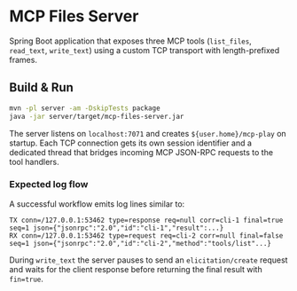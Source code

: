 # MCP Files Server

Spring Boot application that exposes three MCP tools (`list_files`, `read_text`, `write_text`) using a custom TCP transport with length-prefixed frames.

## Build & Run

```bash
mvn -pl server -am -DskipTests package
java -jar server/target/mcp-files-server.jar
```

The server listens on `localhost:7071` and creates `${user.home}/mcp-play` on startup. Each TCP connection gets its own session identifier and a dedicated thread that bridges incoming MCP JSON-RPC requests to the tool handlers.

### Expected log flow

A successful workflow emits log lines similar to:

```
TX conn=/127.0.0.1:53462 type=response req=null corr=cli-1 final=true seq=1 json={"jsonrpc":"2.0","id":"cli-1","result":...}
RX conn=/127.0.0.1:53462 type=request req=cli-2 corr=null final=false seq=1 json={"jsonrpc":"2.0","id":"cli-2","method":"tools/list"...}
```

During `write_text` the server pauses to send an `elicitation/create` request and waits for the client response before returning the final result with `fin=true`.
